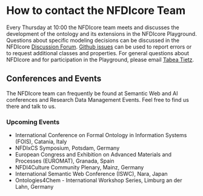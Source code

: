 # How to contact the NFDIcore Team

Every Thursday at 10:00 the NFDIcore team meets and discusses the development of the ontology and its extensions in the NFDIcore Playground. Questions about specific modeling decisions can be discussed in the NFDIcore [Discussion Forum](https://github.com/ISE-FIZKarlsruhe/nfdicore/discussions). [Github issues](https://github.com/ISE-FIZKarlsruhe/nfdicore/issues) can be used to report errors or to request additional classes and properties. For general questions about NFDIcore and for participation in the Playground, please email [Tabea Tietz](mailto:tabea.tietz@fiz-karlsruhe.de).

## Conferences and Events 

The NFDIcore team can frequently be found at Semantic Web and AI conferences and Research Data Management Events. Feel free to find us there and talk to us. 

### Upcoming Events

* International Conference on Formal Ontology in Information Systems (FOIS), Catania, Italy
* NFDIxCS Symposium, Potsdam, Germany
* European Congress and Exhibition on Advanced Materials and Processes (EUROMAT), Granada, Spain
* NFDI4Culture Community Plenary, Mainz, Germany
* International Semantic Web Conference (ISWC), Nara, Japan
* Ontologies4Chem - International Workshop Series, Limburg an der Lahn, Germany
